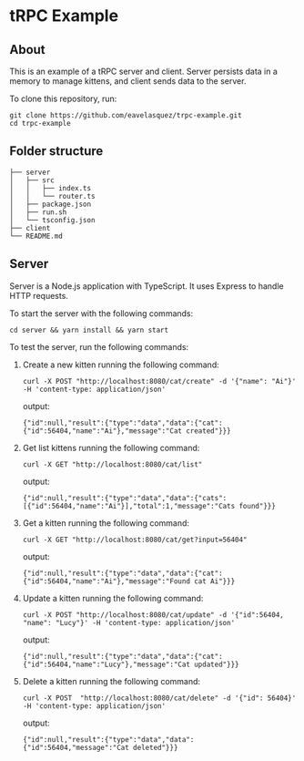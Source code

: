 # tRPC Example

## About

This is an example of a tRPC server and client. Server persists data in a memory to manage kittens, and client sends data to the server.

To clone this repository, run:

```
git clone https://github.com/eavelasquez/trpc-example.git
cd trpc-example
```

## Folder structure

```
├── server
│   ├── src
│   │   ├── index.ts
│   │   └── router.ts
│   ├── package.json
│   ├── run.sh
│   └── tsconfig.json
├── client
└── README.md
```

## Server

Server is a Node.js application with TypeScript. It uses Express to handle HTTP requests.

To start the server with the following commands:

```
cd server && yarn install && yarn start
```

To test the server, run the following commands:

1. Create a new kitten running the following command:
    ```
    curl -X POST "http://localhost:8080/cat/create" -d '{"name": "Ai"}' -H 'content-type: application/json'
    ```

    output:
    ```
    {"id":null,"result":{"type":"data","data":{"cat":{"id":56404,"name":"Ai"},"message":"Cat created"}}}
    ```

1. Get list kittens running the following command:
    ```
    curl -X GET "http://localhost:8080/cat/list"
    ```

    output:
    ```
    {"id":null,"result":{"type":"data","data":{"cats":[{"id":56404,"name":"Ai"}],"total":1,"message":"Cats found"}}}
    ```

1. Get a kitten running the following command:
    ```
    curl -X GET "http://localhost:8080/cat/get?input=56404"
    ```

    output:
    ```
    {"id":null,"result":{"type":"data","data":{"cat":{"id":56404,"name":"Ai"},"message":"Found cat Ai"}}}
    ```

1. Update a kitten running the following command:
    ```
    curl -X POST "http://localhost:8080/cat/update" -d '{"id":56404, "name": "Lucy"}' -H 'content-type: application/json'
    ```

    output:
    ```
    {"id":null,"result":{"type":"data","data":{"cat":{"id":56404,"name":"Lucy"},"message":"Cat updated"}}}
    ```

1. Delete a kitten running the following command:
    ```
    curl -X POST  "http://localhost:8080/cat/delete" -d '{"id": 56404}' -H 'content-type: application/json'
    ```

    output:
    ```
    {"id":null,"result":{"type":"data","data":{"id":56404,"message":"Cat deleted"}}}
    ```
